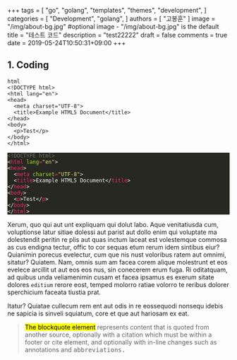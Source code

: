 +++
tags = [
    "go",
    "golang",
    "templates",
    "themes",
    "development",
]
categories = [
    "Development",
    "golang",
]
authors = [
    "고봉훈"
]
image = "/img/about-bg.jpg" #optional image - "/img/about-bg.jpg" is the default
title = "테스트 코드"
description = "test22222"
draft = false
comments = true
date = 2019-05-24T10:50:31+09:00
+++

<h2>1. Coding</h2>
<pre><code>html
&lt;!DOCTYPE html&gt;
&lt;html lang="en"&gt;
&lt;head&gt;
  &lt;meta charset="UTF-8"&gt;
  &lt;title&gt;Example HTML5 Document&lt;/title&gt;
&lt;/head&gt;
&lt;body&gt;
  &lt;p&gt;Test&lt;/p&gt;
&lt;/body&gt;
&lt;/html&gt;
</code></pre>
<div class="highlight"><pre style="color:#f8f8f2;background-color:#272822;-moz-tab-size:4;-o-tab-size:4;tab-size:4"><code class="language-html" data-lang="html"><span style="color:#75715e">&lt;!DOCTYPE html&gt;</span>
&lt;<span style="color:#f92672">html</span> <span style="color:#a6e22e">lang</span><span style="color:#f92672">=</span><span style="color:#e6db74">"en"</span>&gt;
&lt;<span style="color:#f92672">head</span>&gt;
  &lt;<span style="color:#f92672">meta</span> <span style="color:#a6e22e">charset</span><span style="color:#f92672">=</span><span style="color:#e6db74">"UTF-8"</span>&gt;
  &lt;<span style="color:#f92672">title</span>&gt;Example HTML5 Document&lt;/<span style="color:#f92672">title</span>&gt;
&lt;/<span style="color:#f92672">head</span>&gt;
&lt;<span style="color:#f92672">body</span>&gt;
  &lt;<span style="color:#f92672">p</span>&gt;Test&lt;/<span style="color:#f92672">p</span>&gt;
&lt;/<span style="color:#f92672">body</span>&gt;
&lt;/<span style="color:#f92672">html</span>&gt;</code></pre></div>
<p>
    Xerum, quo qui aut unt expliquam qui dolut labo. Aque venitatiusda cum, voluptionse latur sitiae dolessi aut parist aut dollo enim qui voluptate ma dolestendit peritin re plis aut quas inctum laceat est volestemque commosa as cus endigna tectur, offic to cor sequas etum rerum idem sintibus eiur? Quianimin porecus evelectur, cum que nis nust voloribus ratem aut omnimi, sitatur? Quiatem. Nam, omnis sum am facea corem alique molestrunt et eos evelece arcillit ut aut eos eos nus, sin conecerem erum fuga. Ri oditatquam, ad quibus unda veliamenimin cusam et facea ipsamus es exerum sitate dolores <code>editium</code> rerore eost, temped molorro ratiae volorro te reribus dolorer sperchicium faceata tiustia prat.
</p>
<p>
    Itatur? Quiatae cullecum rem ent aut odis in re eossequodi nonsequ idebis ne sapicia is sinveli squiatum, core et que aut hariosam ex eat.
</p>

<blockquote>
    <p><mark>The blockquote element</mark> represents content that is quoted from another source, optionally with a citation which must be within a footer or cite element, and optionally with in-line changes such as annotations and <kbd>abbreviations.</kbd></p>
</blockquote>